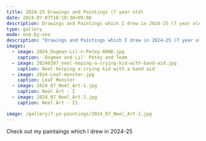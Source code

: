 ```yaml
---
title: 2024-25 Drawings and Paintings (7 year old)
date: 2024-07-07T10:10:30+09:00
description: Drawings and Paintings which I drew in 2024-25 (7 year old)
type: gallery
mode: one-by-one
description: "Drawings and Paintings which I drew in 2024-25 (7 year old)"
images:
  - image: 2024_Dogman-Lil-n-Petey-80HD.jpg
    caption:  Dogman and Lil' Petey and Team
  - image: 20240207_neel-heping-a-crying-kid-with-band-aid.jpg
    caption: Neel helping a crying kid with a band aid
  - image: 2024-Leaf-monster.jpg
    caption: Leaf Monster
  - image: 2024_07_Neel_Art-1.jpg
    caption: Neel Art - I
  - image: 2024_07_Neel_Art-2.jpg
    caption: Neel Art - II

image: /gallery/7-yo-paintings/2024_07_Neel_Art-1.jpg
---
```


Check out my paintaings which I drew in 2024-25
